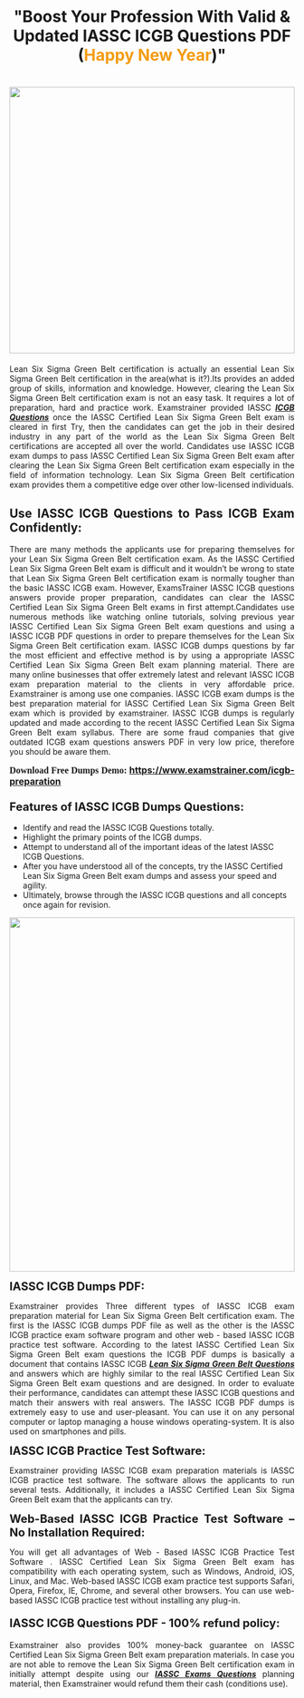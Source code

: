 <h1 style="text-align: center;"><strong>"Boost Your Profession With Valid & Updated IASSC ICGB Questions PDF (<span style="color:#f39c12;">Happy New Year</span>)"</strong></h1>

<h1><strong><a href="https://www.examstrainer.com/icgb-preparation"><img alt="" src="https://lh3.googleusercontent.com/pw/ACtC-3f8c-slHvsLmpoocRcSJ18CXwyuRuDgfxOBXx4IdSHEzjzfh_xOgpUBjgAAY02t4nrCZtN09VK0W3n2neEBZCEPjO0q0DqiUEWHT2FAznA-KvTY27ZQYN7h16PdyGeKKF-LX8DxtBlN22QRufsFJCN3=w1366-h541-no?authuser=0" style="width: 100%; height: 470px;" /></a></strong></h1>

<p style="text-align: justify;">Lean Six Sigma Green Belt certification is actually an essential Lean Six Sigma Green Belt certification in the area(what is it?).Its provides an added group of skills, information and knowledge. However, clearing the Lean Six Sigma Green Belt certification exam is not an easy task. It requires a lot of preparation, hard and practice work. Examstrainer provided IASSC <em><a href="https://www.examstrainer.com/icgb-preparation"><strong>ICGB Questions</strong></a></em> once the IASSC Certified Lean Six Sigma Green Belt exam is cleared in first Try, then the candidates can get the job in their desired industry in any part of the world as the Lean Six Sigma Green Belt certifications are accepted all over the world. Candidates use IASSC ICGB exam dumps to pass IASSC Certified Lean Six Sigma Green Belt exam after clearing the Lean Six Sigma Green Belt certification exam especially in the field of information technology. Lean Six Sigma Green Belt certification exam provides them a competitive edge over other low-licensed individuals.</p>

<h2 style="text-align: justify;"><strong>Use IASSC ICGB Questions to Pass ICGB Exam Confidently:</strong></h2>

<p style="text-align: justify;">There are many methods the applicants use for preparing themselves for your Lean Six Sigma Green Belt certification exam. As the IASSC Certified Lean Six Sigma Green Belt exam is difficult and it wouldn’t be wrong to state that Lean Six Sigma Green Belt certification exam is normally tougher than the basic IASSC ICGB exam. However, ExamsTrainer IASSC ICGB questions answers provide proper preparation, candidates can clear the IASSC Certified Lean Six Sigma Green Belt exams in first attempt.Candidates use numerous methods like watching online tutorials, solving previous year IASSC Certified Lean Six Sigma Green Belt exam questions and using a IASSC ICGB PDF questions in order to prepare themselves for the Lean Six Sigma Green Belt certification exam. IASSC ICGB dumps questions by far the most efficient and effective method is by using a appropriate IASSC Certified Lean Six Sigma Green Belt exam planning material. There are many online businesses that offer extremely latest and relevant IASSC ICGB exam preparation material to the clients in very affordable price. Examstrainer is among use one companies. IASSC ICGB exam dumps is the best preparation material for IASSC Certified Lean Six Sigma Green Belt exam which is provided by examstrainer. IASSC ICGB dumps is regularly updated and made according to the recent IASSC Certified Lean Six Sigma Green Belt exam syllabus. There are some fraud companies that give outdated ICGB exam questions answers PDF in very low price, therefore you should be aware them.</p>

<p style="text-align: justify;"><span style="font-family:Georgia,serif;"><strong><span style="font-size:16px;">Download Free Dumps Demo:</span></strong></span> <span style="font-size:16px;"><strong><a href="https://www.examstrainer.com/icgb-preparation">https://www.examstrainer.com/icgb-preparation</a></strong></span></p>

<h3 style="text-align: justify;"><strong><span style="font-size:20px;">Features of IASSC ICGB Dumps Questions:</span></strong></h3>

<ul>
	<li>Identify and read the IASSC ICGB Questions totally.</li>
	<li>Highlight the primary points of the ICGB dumps.</li>
	<li>Attempt to understand all of the important ideas of the latest IASSC ICGB Questions.</li>
	<li>After you have understood all of the concepts, try the IASSC Certified Lean Six Sigma Green Belt exam dumps and assess your speed and agility.</li>
	<li>Ultimately, browse through the IASSC ICGB questions and all concepts once again for revision.</li>
</ul>

<p><a href="https://www.examstrainer.com/icgb-preparation"><img alt="" src="https://lh3.googleusercontent.com/pw/ACtC-3ezCEF0r6u2Mfsfmp61DHhiBV--kUORYOpMt_EuCldDvaFhocN_tW5h4hIrS5ewvlPnhQT1G8v9eKnTfnGecuYfFSnva5ahrORvItbZoywSh4viAT-QA4TWg0vWEktniNu-OvYBuh9OzoTeWdLYmpjS=w622-h625-no?authuser=0" style="width: 100%; height: 625px;" /></a></p>

<p><strong><span style="font-size:20px;">IASSC ICGB Dumps PDF:</span></strong></p>

<p style="text-align: justify;">Examstrainer provides Three different types of IASSC ICGB exam preparation material for Lean Six Sigma Green Belt certification exam. The first is the IASSC ICGB dumps PDF file as well as the other is the IASSC ICGB practice exam software program and other web - based IASSC ICGB practice test software. According to the latest IASSC Certified Lean Six Sigma Green Belt exam questions the ICGB PDF dumps is basically a document that contains IASSC ICGB <em><a href="https://www.examstrainer.com/icgb-exam-questions"><strong>Lean Six Sigma Green Belt Questions</strong></a></em> and answers which are highly similar to the real IASSC Certified Lean Six Sigma Green Belt exam questions and are designed. In order to evaluate their performance, candidates can attempt these IASSC ICGB questions and match their answers with real answers. The IASSC ICGB PDF dumps is extremely easy to use and user-pleasant. You can use it on any personal computer or laptop managing a house windows operating-system. It is also used on smartphones and pills.</p>

<p style="text-align: justify;"><strong><span style="font-size:20px;">IASSC ICGB Practice Test Software:</span></strong></p>

<p style="text-align: justify;">Examstrainer providing IASSC ICGB exam preparation materials is IASSC ICGB practice test software. The software allows the applicants to run several tests. Additionally, it includes a IASSC Certified Lean Six Sigma Green Belt exam that the applicants can try.</p>

<p style="text-align: justify;"><strong><span style="font-size:20px;">Web-Based IASSC ICGB Practice Test Software – No Installation Required:</span></strong></p>

<p style="text-align: justify;">You will get all advantages of Web - Based IASSC ICGB Practice Test Software . IASSC Certified Lean Six Sigma Green Belt exam has compatibility with each operating system, such as Windows, Android, iOS, Linux, and Mac. Web-based IASSC ICGB exam practice test supports Safari, Opera, Firefox, IE, Chrome, and several other browsers. You can use web-based IASSC ICGB practice test without installing any plug-in.</p>

<h4 style="text-align: justify;"><strong><span style="font-size:20px;">IASSC ICGB Questions PDF - 100% refund policy:</span></strong></h4>

<p style="text-align: justify;">Examstrainer also provides 100% money-back guarantee on IASSC Certified Lean Six Sigma Green Belt exam preparation materials. In case you are not able to remove the Lean Six Sigma Green Belt certification exam in initially attempt despite using our <em><a href="https://www.examstrainer.com/iassc-exams"><strong>IASSC Exams Questions</strong></a></em> planning material, then Examstrainer would refund them their cash (conditions use).</p>
